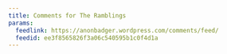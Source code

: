 ```yaml
---
title: Comments for The Ramblings
params:
  feedlink: https://anonbadger.wordpress.com/comments/feed/
  feedid: ee3f8565826f3a06c540595b1c0f4d1a
---
```

